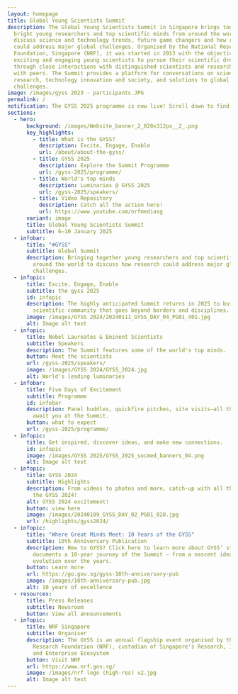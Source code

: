 ```yaml
---
layout: homepage
title: Global Young Scientists Summit
description: The Global Young Scientists Summit in Singapore brings together
  bright young researchers and top scientific minds from around the world to
  discuss science and technology trends, future game changers and how research
  could address major global challenges. Organised by the National Research
  Foundation, Singapore (NRF), it was started in 2013 with the objective of
  exciting and engaging young scientists to pursue their scientific dreams
  through close interactions with distinguished scientists and researchers, and
  with peers. The Summit provides a platform for conversations on science and
  research, technology innovation and society, and solutions to global
  challenges.
image: /images/gyss 2023 - participants.JPG
permalink: /
notification: The GYSS 2025 programme is now live! Scroll down to find out more.
sections:
  - hero:
      background: /images/Website_banner_2_820x312px__2_.png
      key_highlights:
        - title: What is the GYSS?
          description: Excite, Engage, Enable
          url: /about/about-the-gyss/
        - title: GYSS 2025
          description: Explore the Summit Programme
          url: /gyss-2025/programme/
        - title: World's top minds
          description: Luminaries @ GYSS 2025
          url: /gyss-2025/speakers/
        - title: Video Repository
          description: Catch all the action here!
          url: https://www.youtube.com/nrfmediasg
      variant: image
      title: Global Young Scientists Summit
      subtitle: 6–10 January 2025
  - infobar:
      title: "#GYSS"
      subtitle: Global Summit
      description: Bringing together young researchers and top scientific minds from
        around the world to discuss how research could address major global
        challenges.
  - infopic:
      title: Excite, Engage, Enable
      subtitle: the gyss 2025
      id: infopic
      description: The highly anticipated Summit returns in 2025 to build a vibrant
        scientific community that goes beyond borders and disciplines.
      image: /images/GYSS 2024/20240111_GYSS_DAY_04_PG01_401.jpg
      alt: Image alt text
  - infopic:
      title: Nobel Laureates & Eminent Scientists
      subtitle: Speakers
      description: The Summit features some of the world's top minds.
      button: Meet the scientists
      url: /gyss-2025/speakers/
      image: /images/GYSS 2024/GYSS_2024.jpg
      alt: World's leading luminaries
  - infobar:
      title: Five Days of Excitement
      subtitle: Programme
      id: infobar
      description: Panel huddles, quickfire pitches, site visits—all these and more
        await you at the Summit.
      button: what to expect
      url: /gyss-2025/programme/
  - infopic:
      title: Get inspired, discover ideas, and make new connections.
      id: infopic
      image: /images/GYSS 2025/GYSS_2025_socmed_banners_04.png
      alt: Image alt text
  - infopic:
      title: GYSS 2024
      subtitle: Highlights
      description: From videos to photos and more, catch-up with all the action from
        the GYSS 2024!
      alt: GYSS 2024 excitement!
      button: view here
      image: /images/20240109_GYSS_DAY_02_PG01_028.jpg
      url: /highlights/gyss2024/
  - infopic:
      title: "Where Great Minds Meet: 10 Years of the GYSS"
      subtitle: 10th Anniversary Publication
      description: New to GYSS? Click here to learn more about GYSS’ story. It
        documents a 10-year journey of the Summit — from a nascent idea to its
        evolution over the years.
      button: Learn more
      url: https://go.gov.sg/gyss-10th-anniversary-pub
      image: /images/10th-anniversary-pub.jpg
      alt: 10 years of excellence
  - resources:
      title: Press Releases
      subtitle: Newsroom
      button: View all announcements
  - infopic:
      title: NRF Singapore
      subtitle: Organiser
      description: The GYSS is an annual flagship event organised by the National
        Research Foundation (NRF), custodian of Singapore's Research, Innovation
        and Enterprise Ecosystem
      button: Visit NRF
      url: https://www.nrf.gov.sg/
      image: /images/nrf logo (high-res) v2.jpg
      alt: Image alt text
---
```

